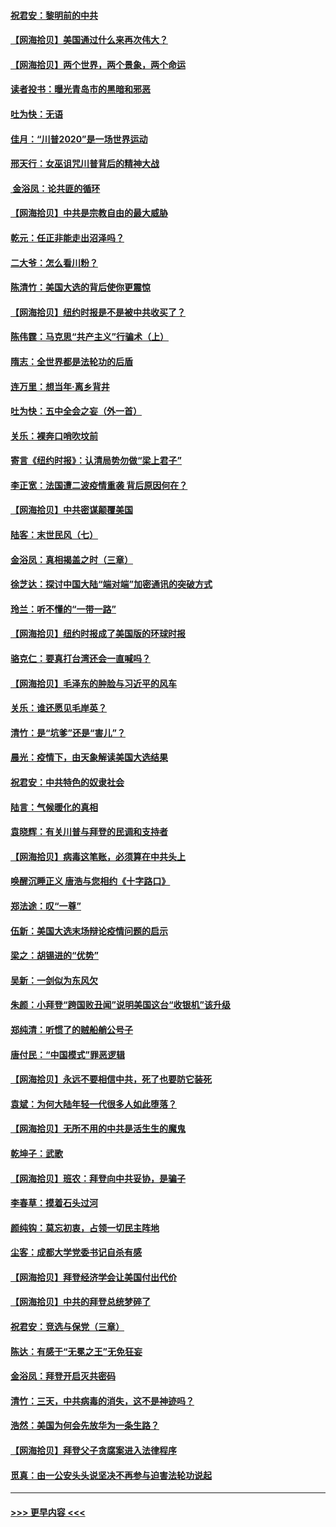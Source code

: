 #### [祝君安：黎明前的中共](../pages/nsc993/n12524071.md?t=11050251) 
#### [【网海拾贝】美国通过什么来再次伟大？](../pages/nsc993/n12523844.md?t=11050251) 
#### [【网海拾贝】两个世界，两个景象，两个命运](../pages/nsc993/n12521419.md?t=11050251) 
#### [读者投书：曝光青岛市的黑暗和邪恶](../pages/nsc993/n12520988.md?t=11050251) 
#### [吐为快：无语](../pages/nsc993/n12518588.md?t=11050251) 
#### [佳月：“川普2020”是一场世界运动](../pages/nsc993/n12518581.md?t=11050251) 
#### [邢天行：女巫诅咒川普背后的精神大战](../pages/nsc993/n12517257.md?t=11050251) 
#### [ 金浴凤：论共匪的循环](../pages/nsc993/n12517133.md?t=11050251) 
#### [【网海拾贝】中共是宗教自由的最大威胁](../pages/nsc993/n12516879.md?t=11050251) 
#### [乾元：任正非能走出沼泽吗？](../pages/nsc993/n12515831.md?t=11050251) 
#### [二大爷：怎么看川粉？](../pages/nsc993/n12515820.md?t=11050251) 
#### [陈清竹：美国大选的背后使你更震惊](../pages/nsc993/n12515589.md?t=11050251) 
#### [【网海拾贝】纽约时报是不是被中共收买了？](../pages/nsc993/n12515122.md?t=11050251) 
#### [陈伟霆：马克思“共产主义”行骗术（上）](../pages/nsc993/n12510217.md?t=11050251) 
#### [隋志：全世界都是法轮功的后盾](../pages/nsc993/n12510636.md?t=11050251) 
#### [连万里：想当年‧离乡背井](../pages/nsc993/n12510623.md?t=11050251) 
#### [吐为快：五中全会之妄（外一首）](../pages/nsc993/n12510470.md?t=11050251) 
#### [关乐：裸奔口哨吹坟前](../pages/nsc993/n12510403.md?t=11050251) 
#### [寄言《纽约时报》：认清局势勿做“梁上君子”](../pages/nsc993/n12510042.md?t=11050251) 
#### [李正宽：法国遭二波疫情重袭 背后原因何在？](../pages/nsc993/n12509971.md?t=11050251) 
#### [【网海拾贝】中共密谋颠覆美国](../pages/nsc993/n12509816.md?t=11050251) 
#### [陆客：末世民风（七）](../pages/nsc993/n12507822.md?t=11050251) 
#### [金浴凤：真相揭盖之时（三章）](../pages/nsc993/n12507804.md?t=11050251) 
#### [徐芝达：探讨中国大陆“端对端”加密通讯的突破方式](../pages/nsc993/n12507682.md?t=11050251) 
#### [玲兰：听不懂的“一带一路”](../pages/nsc993/n12507669.md?t=11050251) 
#### [【网海拾贝】纽约时报成了美国版的环球时报](../pages/nsc993/n12507053.md?t=11050251) 
#### [骆克仁：要真打台湾还会一直喊吗？](../pages/nsc993/n12506843.md?t=11050251) 
#### [【网海拾贝】毛泽东的肿脸与习近平的风车](../pages/nsc993/n12504537.md?t=11050251) 
#### [关乐：谁还愿见毛岸英？](../pages/nsc993/n12503866.md?t=11050251) 
#### [清竹：是“坑爹”还是“害儿”？](../pages/nsc993/n12503034.md?t=11050251) 
#### [晨光：疫情下，由天象解读美国大选结果](../pages/nsc993/n12502536.md?t=11050251) 
#### [祝君安：中共特色的奴隶社会](../pages/nsc993/n12501529.md?t=11050251) 
#### [陆言：气候暖化的真相](../pages/nsc993/n12501183.md?t=11050251) 
#### [袁晓辉：有关川普与拜登的民调和支持者](../pages/nsc993/n12500433.md?t=11050251) 
#### [【网海拾贝】病毒这笔账，必须算在中共头上](../pages/nsc993/n12500320.md?t=11050251) 
#### [唤醒沉睡正义 唐浩与您相约《十字路口》](../pages/nsc993/n12497980.md?t=11050251) 
#### [郑法途：叹“一尊”](../pages/nsc993/n12498837.md?t=11050251) 
#### [伍新：美国大选末场辩论疫情问题的启示](../pages/nsc993/n12498829.md?t=11050251) 
#### [梁之：胡锡进的“优势”](../pages/nsc993/n12498780.md?t=11050251) 
#### [吴新：一剑似为东风欠](../pages/nsc993/n12498772.md?t=11050251) 
#### [朱颜：小拜登“跨国败丑闻”说明美国这台“收银机”该升级](../pages/nsc993/n12498731.md?t=11050251) 
#### [郑纯清：听惯了的贼船艄公号子](../pages/nsc993/n12498721.md?t=11050251) 
#### [唐付民：“中国模式”罪恶逻辑](../pages/nsc993/n12498310.md?t=11050251) 
#### [【网海拾贝】永远不要相信中共，死了也要防它装死](../pages/nsc993/n12498162.md?t=11050251) 
#### [袁斌：为何大陆年轻一代很多人如此堕落？](../pages/nsc993/n12495696.md?t=11050251) 
#### [【网海拾贝】无所不用的中共是活生生的魔鬼](../pages/nsc993/n12495621.md?t=11050251) 
#### [乾坤子：武歌](../pages/nsc993/n12493391.md?t=11050251) 
#### [【网海拾贝】班农：拜登向中共妥协，是骗子](../pages/nsc993/n12492877.md?t=11050251) 
#### [李春草：摸着石头过河](../pages/nsc993/n12491121.md?t=11050251) 
#### [颜纯钩：莫忘初衷，占领一切民主阵地](../pages/nsc993/n12490965.md?t=11050251) 
#### [尘客：成都大学党委书记自杀有感](../pages/nsc993/n12490950.md?t=11050251) 
#### [【网海拾贝】拜登经济学会让美国付出代价](../pages/nsc993/n12489662.md?t=11050251) 
#### [【网海拾贝】中共的拜登总统梦碎了](../pages/nsc993/n12487896.md?t=11050251) 
#### [祝君安：竞选与保党（三章）](../pages/nsc993/n12487258.md?t=11050251) 
#### [陈达：有感于“无冕之王”无免狂妄](../pages/nsc993/n12485133.md?t=11050251) 
#### [金浴凤：拜登开启灭共密码](../pages/nsc993/n12485125.md?t=11050251) 
#### [清竹：三天，中共病毒的消失，这不是神迹吗？](../pages/nsc993/n12485027.md?t=11050251) 
#### [浩然：美国为何会先放华为一条生路？](../pages/nsc993/n12484997.md?t=11050251) 
#### [【网海拾贝】拜登父子贪腐案进入法律程序](../pages/nsc993/n12484957.md?t=11050251) 
#### [觅真：由一公安头头说坚决不再参与迫害法轮功说起](../pages/nsc993/n12484212.md?t=11050251) 

----
#### [ >>> 更早内容 <<< ](../indexes/nsc993-earlier.md)
